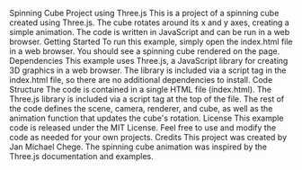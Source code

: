 Spinning Cube Project using Three.js
This is a project of a spinning cube created using Three.js. The cube rotates around its x and y axes, creating a simple animation. The code is written in JavaScript and can be run in a web browser.
Getting Started
To run this example, simply open the index.html file in a web browser. You should see a spinning cube rendered on the page.
Dependencies
This example uses Three.js, a JavaScript library for creating 3D graphics in a web browser. The library is included via a script tag in the index.html file, so there are no additional dependencies to install.
Code Structure
The code is contained in a single HTML file (index.html). The Three.js library is included via a script tag at the top of the file. The rest of the code defines the scene, camera, renderer, and cube, as well as the animation function that updates the cube's rotation.
License
This example code is released under the MIT License. Feel free to use and modify the code as needed for your own projects.
Credits
This project was created by Jan Michael Chege. The spinning cube animation was inspired by the Three.js documentation and examples.
